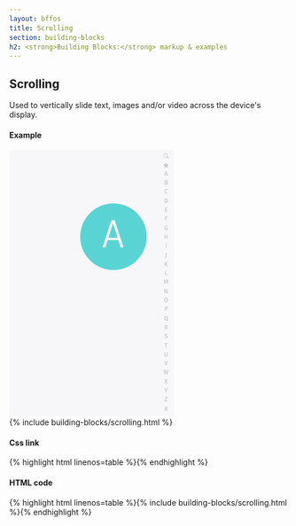 ```yaml
---
layout: bffos
title: Scrolling
section: building-blocks
h2: <strong>Building Blocks:</strong> markup & examples
---
```


## Scrolling

Used to vertically slide text, images and/or video across the device's display.

<div>
  <h4>Example</h4>
  <section class="example">
    <img src="../images/BB/scrolling.jpg" alt="Scrolling (Image replacing code)"/>
    <article class="full frame">{% include building-blocks/scrolling.html %}</article>
  </section>

  <h4>Css link</h4>
  {% highlight html linenos=table %}<link href="(your styles folder)/style_unstable/scrolling.css" rel="stylesheet" type="text/css">{% endhighlight %}


  <h4>HTML code</h4>
  {% highlight html linenos=table %}{% include building-blocks/scrolling.html %}{% endhighlight %}
</div>
